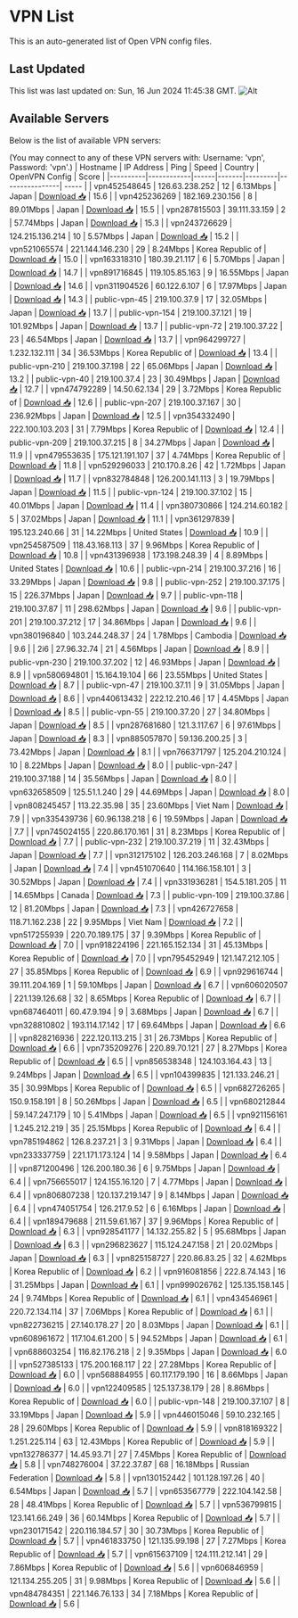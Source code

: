 # VPN List

This is an auto-generated list of Open VPN config files.

## Last Updated

This list was last updated on: Sun, 16 Jun 2024 11:45:38 GMT.
![Alt](https://repobeats.axiom.co/api/embed/186b98318ef1479477931607c1ad7d823f12451f.svg "Repobeats analytics image")

## Available Servers

Below is the list of available VPN servers:

(You may connect to any of these VPN servers with: Username: 'vpn', Password: 'vpn'.)
| Hostname | IP Address | Ping | Speed | Country | OpenVPN Config | Score |
|----------|------------|------|-------|---------|----------------| ----- |
| vpn452548645 | 126.63.238.252 | 12 | 6.13Mbps | Japan | [Download 📥](./configs/server_0_JP.ovpn) | 15.6 |
| vpn425236269 | 182.169.230.156 | 8 | 89.01Mbps | Japan | [Download 📥](./configs/server_1_JP.ovpn) | 15.5 |
| vpn287815503 | 39.111.33.159 | 2 | 57.74Mbps | Japan | [Download 📥](./configs/server_2_JP.ovpn) | 15.3 |
| vpn243726629 | 124.215.136.214 | 10 | 5.57Mbps | Japan | [Download 📥](./configs/server_3_JP.ovpn) | 15.2 |
| vpn521065574 | 221.144.146.230 | 29 | 8.24Mbps | Korea Republic of | [Download 📥](./configs/server_4_KR.ovpn) | 15.0 |
| vpn163318310 | 180.39.21.117 | 6 | 5.70Mbps | Japan | [Download 📥](./configs/server_5_JP.ovpn) | 14.7 |
| vpn891716845 | 119.105.85.163 | 9 | 16.55Mbps | Japan | [Download 📥](./configs/server_6_JP.ovpn) | 14.6 |
| vpn311904526 | 60.122.6.107 | 6 | 17.97Mbps | Japan | [Download 📥](./configs/server_7_JP.ovpn) | 14.3 |
| public-vpn-45 | 219.100.37.9 | 17 | 32.05Mbps | Japan | [Download 📥](./configs/server_8_JP.ovpn) | 13.7 |
| public-vpn-154 | 219.100.37.121 | 19 | 101.92Mbps | Japan | [Download 📥](./configs/server_9_JP.ovpn) | 13.7 |
| public-vpn-72 | 219.100.37.22 | 23 | 46.54Mbps | Japan | [Download 📥](./configs/server_10_JP.ovpn) | 13.7 |
| vpn964299727 | 1.232.132.111 | 34 | 36.53Mbps | Korea Republic of | [Download 📥](./configs/server_11_KR.ovpn) | 13.4 |
| public-vpn-210 | 219.100.37.198 | 22 | 65.06Mbps | Japan | [Download 📥](./configs/server_12_JP.ovpn) | 13.2 |
| public-vpn-40 | 219.100.37.4 | 23 | 30.49Mbps | Japan | [Download 📥](./configs/server_13_JP.ovpn) | 12.7 |
| vpn474792289 | 14.50.62.134 | 29 | 3.72Mbps | Korea Republic of | [Download 📥](./configs/server_14_KR.ovpn) | 12.6 |
| public-vpn-207 | 219.100.37.167 | 30 | 236.92Mbps | Japan | [Download 📥](./configs/server_15_JP.ovpn) | 12.5 |
| vpn354332490 | 222.100.103.203 | 31 | 7.79Mbps | Korea Republic of | [Download 📥](./configs/server_16_KR.ovpn) | 12.4 |
| public-vpn-209 | 219.100.37.215 | 8 | 34.27Mbps | Japan | [Download 📥](./configs/server_17_JP.ovpn) | 11.9 |
| vpn479553635 | 175.121.191.107 | 37 | 4.74Mbps | Korea Republic of | [Download 📥](./configs/server_18_KR.ovpn) | 11.8 |
| vpn529296033 | 210.170.8.26 | 42 | 1.72Mbps | Japan | [Download 📥](./configs/server_19_JP.ovpn) | 11.7 |
| vpn832784848 | 126.200.141.113 | 3 | 19.79Mbps | Japan | [Download 📥](./configs/server_20_JP.ovpn) | 11.5 |
| public-vpn-124 | 219.100.37.102 | 15 | 40.01Mbps | Japan | [Download 📥](./configs/server_21_JP.ovpn) | 11.4 |
| vpn380730866 | 124.214.60.182 | 5 | 37.02Mbps | Japan | [Download 📥](./configs/server_22_JP.ovpn) | 11.1 |
| vpn361297839 | 195.123.240.66 | 31 | 14.22Mbps | United States | [Download 📥](./configs/server_23_US.ovpn) | 10.9 |
| vpn254587509 | 118.43.168.113 | 37 | 9.96Mbps | Korea Republic of | [Download 📥](./configs/server_24_KR.ovpn) | 10.8 |
| vpn431396938 | 173.198.248.39 | 4 | 8.89Mbps | United States | [Download 📥](./configs/server_25_US.ovpn) | 10.6 |
| public-vpn-214 | 219.100.37.216 | 16 | 33.29Mbps | Japan | [Download 📥](./configs/server_26_JP.ovpn) | 9.8 |
| public-vpn-252 | 219.100.37.175 | 15 | 226.37Mbps | Japan | [Download 📥](./configs/server_27_JP.ovpn) | 9.7 |
| public-vpn-118 | 219.100.37.87 | 11 | 298.62Mbps | Japan | [Download 📥](./configs/server_28_JP.ovpn) | 9.6 |
| public-vpn-201 | 219.100.37.212 | 17 | 34.86Mbps | Japan | [Download 📥](./configs/server_29_JP.ovpn) | 9.6 |
| vpn380196840 | 103.244.248.37 | 24 | 1.78Mbps | Cambodia | [Download 📥](./configs/server_30_KH.ovpn) | 9.6 |
| 2i6 | 27.96.32.74 | 21 | 4.56Mbps | Japan | [Download 📥](./configs/server_31_JP.ovpn) | 8.9 |
| public-vpn-230 | 219.100.37.202 | 12 | 46.93Mbps | Japan | [Download 📥](./configs/server_32_JP.ovpn) | 8.9 |
| vpn580694801 | 15.164.19.104 | 66 | 23.55Mbps | United States | [Download 📥](./configs/server_33_US.ovpn) | 8.7 |
| public-vpn-47 | 219.100.37.11 | 9 | 31.05Mbps | Japan | [Download 📥](./configs/server_34_JP.ovpn) | 8.6 |
| vpn440613432 | 222.12.210.46 | 17 | 4.45Mbps | Japan | [Download 📥](./configs/server_35_JP.ovpn) | 8.5 |
| public-vpn-55 | 219.100.37.20 | 27 | 34.80Mbps | Japan | [Download 📥](./configs/server_36_JP.ovpn) | 8.5 |
| vpn287681680 | 121.3.117.67 | 6 | 97.61Mbps | Japan | [Download 📥](./configs/server_37_JP.ovpn) | 8.3 |
| vpn885057870 | 59.136.200.25 | 3 | 73.42Mbps | Japan | [Download 📥](./configs/server_38_JP.ovpn) | 8.1 |
| vpn766371797 | 125.204.210.124 | 10 | 8.22Mbps | Japan | [Download 📥](./configs/server_39_JP.ovpn) | 8.0 |
| public-vpn-247 | 219.100.37.188 | 14 | 35.56Mbps | Japan | [Download 📥](./configs/server_40_JP.ovpn) | 8.0 |
| vpn632658509 | 125.51.1.240 | 29 | 44.69Mbps | Japan | [Download 📥](./configs/server_41_JP.ovpn) | 8.0 |
| vpn808245457 | 113.22.35.98 | 35 | 23.60Mbps | Viet Nam | [Download 📥](./configs/server_42_VN.ovpn) | 7.9 |
| vpn335439736 | 60.96.138.218 | 6 | 19.59Mbps | Japan | [Download 📥](./configs/server_43_JP.ovpn) | 7.7 |
| vpn745024155 | 220.86.170.161 | 31 | 8.23Mbps | Korea Republic of | [Download 📥](./configs/server_44_KR.ovpn) | 7.7 |
| public-vpn-232 | 219.100.37.219 | 11 | 32.43Mbps | Japan | [Download 📥](./configs/server_45_JP.ovpn) | 7.7 |
| vpn312175102 | 126.203.246.168 | 7 | 8.02Mbps | Japan | [Download 📥](./configs/server_46_JP.ovpn) | 7.4 |
| vpn451070640 | 114.166.158.101 | 3 | 30.52Mbps | Japan | [Download 📥](./configs/server_47_JP.ovpn) | 7.4 |
| vpn331936281 | 154.5.181.205 | 11 | 14.65Mbps | Canada | [Download 📥](./configs/server_48_CA.ovpn) | 7.3 |
| public-vpn-109 | 219.100.37.86 | 12 | 81.20Mbps | Japan | [Download 📥](./configs/server_49_JP.ovpn) | 7.3 |
| vpn426727658 | 118.71.162.238 | 22 | 9.95Mbps | Viet Nam | [Download 📥](./configs/server_50_VN.ovpn) | 7.2 |
| vpn517255939 | 220.70.189.175 | 37 | 9.39Mbps | Korea Republic of | [Download 📥](./configs/server_51_KR.ovpn) | 7.0 |
| vpn918224196 | 221.165.152.134 | 31 | 45.13Mbps | Korea Republic of | [Download 📥](./configs/server_52_KR.ovpn) | 7.0 |
| vpn795452949 | 121.147.212.105 | 27 | 35.85Mbps | Korea Republic of | [Download 📥](./configs/server_53_KR.ovpn) | 6.9 |
| vpn929616744 | 39.111.204.169 | 1 | 59.10Mbps | Japan | [Download 📥](./configs/server_54_JP.ovpn) | 6.7 |
| vpn606020507 | 221.139.126.68 | 32 | 8.65Mbps | Korea Republic of | [Download 📥](./configs/server_55_KR.ovpn) | 6.7 |
| vpn687464011 | 60.47.9.194 | 9 | 3.68Mbps | Japan | [Download 📥](./configs/server_56_JP.ovpn) | 6.7 |
| vpn328810802 | 193.114.17.142 | 17 | 69.64Mbps | Japan | [Download 📥](./configs/server_57_JP.ovpn) | 6.6 |
| vpn828216936 | 222.120.113.215 | 31 | 26.73Mbps | Korea Republic of | [Download 📥](./configs/server_58_KR.ovpn) | 6.6 |
| vpn735209276 | 220.89.70.121 | 27 | 8.27Mbps | Korea Republic of | [Download 📥](./configs/server_59_KR.ovpn) | 6.5 |
| vpn856538348 | 124.103.164.43 | 13 | 9.24Mbps | Japan | [Download 📥](./configs/server_60_JP.ovpn) | 6.5 |
| vpn104399835 | 121.133.246.21 | 35 | 30.99Mbps | Korea Republic of | [Download 📥](./configs/server_61_KR.ovpn) | 6.5 |
| vpn682726265 | 150.9.158.191 | 8 | 50.26Mbps | Japan | [Download 📥](./configs/server_62_JP.ovpn) | 6.5 |
| vpn680212844 | 59.147.247.179 | 10 | 5.41Mbps | Japan | [Download 📥](./configs/server_63_JP.ovpn) | 6.5 |
| vpn921156161 | 1.245.212.219 | 35 | 25.15Mbps | Korea Republic of | [Download 📥](./configs/server_64_KR.ovpn) | 6.4 |
| vpn785194862 | 126.8.237.21 | 3 | 9.31Mbps | Japan | [Download 📥](./configs/server_65_JP.ovpn) | 6.4 |
| vpn233337759 | 221.171.173.124 | 14 | 9.58Mbps | Japan | [Download 📥](./configs/server_66_JP.ovpn) | 6.4 |
| vpn871200496 | 126.200.180.36 | 6 | 9.75Mbps | Japan | [Download 📥](./configs/server_67_JP.ovpn) | 6.4 |
| vpn756655017 | 124.155.16.120 | 7 | 4.77Mbps | Japan | [Download 📥](./configs/server_68_JP.ovpn) | 6.4 |
| vpn806807238 | 120.137.219.147 | 9 | 8.14Mbps | Japan | [Download 📥](./configs/server_69_JP.ovpn) | 6.4 |
| vpn474051754 | 126.217.9.52 | 6 | 6.16Mbps | Japan | [Download 📥](./configs/server_70_JP.ovpn) | 6.4 |
| vpn189479688 | 211.59.61.167 | 37 | 9.96Mbps | Korea Republic of | [Download 📥](./configs/server_71_KR.ovpn) | 6.3 |
| vpn928541177 | 14.132.255.82 | 5 | 95.68Mbps | Japan | [Download 📥](./configs/server_72_JP.ovpn) | 6.3 |
| vpn296823627 | 115.124.247.158 | 21 | 20.02Mbps | Japan | [Download 📥](./configs/server_73_JP.ovpn) | 6.3 |
| vpn825158727 | 220.86.83.25 | 32 | 4.62Mbps | Korea Republic of | [Download 📥](./configs/server_74_KR.ovpn) | 6.2 |
| vpn916081856 | 222.8.74.143 | 16 | 31.25Mbps | Japan | [Download 📥](./configs/server_75_JP.ovpn) | 6.1 |
| vpn999026762 | 125.135.158.145 | 24 | 9.74Mbps | Korea Republic of | [Download 📥](./configs/server_76_KR.ovpn) | 6.1 |
| vpn434546961 | 220.72.134.114 | 37 | 7.06Mbps | Korea Republic of | [Download 📥](./configs/server_77_KR.ovpn) | 6.1 |
| vpn822736215 | 27.140.178.27 | 20 | 8.03Mbps | Japan | [Download 📥](./configs/server_78_JP.ovpn) | 6.1 |
| vpn608961672 | 117.104.61.200 | 5 | 94.52Mbps | Japan | [Download 📥](./configs/server_79_JP.ovpn) | 6.1 |
| vpn688603254 | 116.82.176.218 | 2 | 9.35Mbps | Japan | [Download 📥](./configs/server_80_JP.ovpn) | 6.0 |
| vpn527385133 | 175.200.168.117 | 22 | 27.28Mbps | Korea Republic of | [Download 📥](./configs/server_81_KR.ovpn) | 6.0 |
| vpn568884955 | 60.117.179.190 | 16 | 8.66Mbps | Japan | [Download 📥](./configs/server_82_JP.ovpn) | 6.0 |
| vpn122409585 | 125.137.38.179 | 28 | 8.86Mbps | Korea Republic of | [Download 📥](./configs/server_83_KR.ovpn) | 6.0 |
| public-vpn-148 | 219.100.37.107 | 8 | 33.19Mbps | Japan | [Download 📥](./configs/server_84_JP.ovpn) | 5.9 |
| vpn446015046 | 59.10.232.165 | 28 | 29.60Mbps | Korea Republic of | [Download 📥](./configs/server_85_KR.ovpn) | 5.9 |
| vpn818169322 | 1.251.225.114 | 63 | 12.43Mbps | Korea Republic of | [Download 📥](./configs/server_86_KR.ovpn) | 5.9 |
| vpn132786377 | 14.45.93.71 | 27 | 7.45Mbps | Korea Republic of | [Download 📥](./configs/server_87_KR.ovpn) | 5.8 |
| vpn748276004 | 37.22.37.87 | 68 | 16.18Mbps | Russian Federation | [Download 📥](./configs/server_88_RU.ovpn) | 5.8 |
| vpn130152442 | 101.128.197.26 | 40 | 6.54Mbps | Japan | [Download 📥](./configs/server_89_JP.ovpn) | 5.7 |
| vpn653567779 | 222.104.142.58 | 28 | 48.41Mbps | Korea Republic of | [Download 📥](./configs/server_90_KR.ovpn) | 5.7 |
| vpn536799815 | 123.141.66.249 | 36 | 60.14Mbps | Korea Republic of | [Download 📥](./configs/server_91_KR.ovpn) | 5.7 |
| vpn230171542 | 220.116.184.57 | 30 | 30.73Mbps | Korea Republic of | [Download 📥](./configs/server_92_KR.ovpn) | 5.7 |
| vpn461833750 | 121.135.99.198 | 27 | 7.27Mbps | Korea Republic of | [Download 📥](./configs/server_93_KR.ovpn) | 5.7 |
| vpn615637109 | 124.111.212.141 | 29 | 7.86Mbps | Korea Republic of | [Download 📥](./configs/server_94_KR.ovpn) | 5.6 |
| vpn606846959 | 121.134.255.205 | 31 | 9.98Mbps | Korea Republic of | [Download 📥](./configs/server_95_KR.ovpn) | 5.6 |
| vpn484784351 | 221.146.76.133 | 34 | 7.18Mbps | Korea Republic of | [Download 📥](./configs/server_96_KR.ovpn) | 5.6 |
